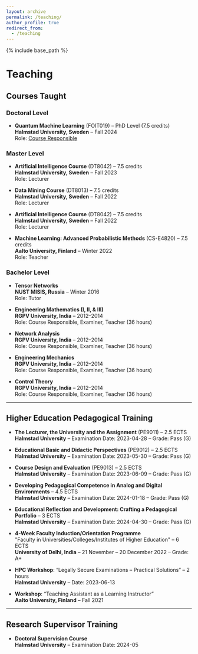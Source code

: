 ```yaml
---
layout: archive
permalink: /teaching/
author_profile: true
redirect_from:
  - /teaching
---
```


{% include base_path %}



# Teaching

## Courses Taught

### Doctoral Level
- **Quantum Machine Learning** (FOIT019) – PhD Level (7.5 credits)  
  **Halmstad University, Sweden** – Fall 2024  
  Role: [Course Responsible](https://www.hh.se/english/research/doctoral-courses/quantum-machine-learning.html)

### Master Level
- **Artificial Intelligence Course** (DT8042) – 7.5 credits  
  **Halmstad University, Sweden** – Fall 2023  
  Role: Lecturer

- **Data Mining Course** (DT8013) – 7.5 credits  
  **Halmstad University, Sweden** – Fall 2022  
  Role: Lecturer  

- **Artificial Intelligence Course** (DT8042) – 7.5 credits  
  **Halmstad University, Sweden** – Fall 2022  
  Role: Lecturer  

- **Machine Learning: Advanced Probabilistic Methods** (CS-E4820) – 7.5 credits  
  **Aalto University, Finland** – Winter 2022  
  Role: Teacher  

### Bachelor Level
- **Tensor Networks**  
  **NUST MISIS, Russia** – Winter 2016  
  Role: Tutor  

- **Engineering Mathematics (I, II, & III)**  
  **RGPV University, India** – 2012–2014  
  Role: Course Responsible, Examiner, Teacher (36 hours)  

- **Network Analysis**  
  **RGPV University, India** – 2012–2014  
  Role: Course Responsible, Examiner, Teacher (36 hours)  

- **Engineering Mechanics**  
  **RGPV University, India** – 2012–2014  
  Role: Course Responsible, Examiner, Teacher (36 hours)  

- **Control Theory**  
  **RGPV University, India** – 2012–2014  
  Role: Course Responsible, Examiner, Teacher (36 hours)  

---

## Higher Education Pedagogical Training

- **The Lecturer, the University and the Assignment** (PE9011) – 2.5 ECTS  
  **Halmstad University** – Examination Date: 2023-04-28 – Grade: Pass (G)

- **Educational Basic and Didactic Perspectives** (PE9012) – 2.5 ECTS  
  **Halmstad University** – Examination Date: 2023-05-30 – Grade: Pass (G)

- **Course Design and Evaluation** (PE9013) – 2.5 ECTS  
  **Halmstad University** – Examination Date: 2023-06-09 – Grade: Pass (G)

- **Developing Pedagogical Competence in Analog and Digital Environments** – 4.5 ECTS  
  **Halmstad University** – Examination Date: 2024-01-18 – Grade: Pass (G)

- **Educational Reflection and Development: Crafting a Pedagogical Portfolio** – 3 ECTS  
  **Halmstad University** – Examination Date: 2024-04-30 – Grade: Pass (G)

- **4-Week Faculty Induction/Orientation Programme**  
  "Faculty in Universities/Colleges/Institutes of Higher Education" – 6 ECTS  
  **University of Delhi, India** – 21 November – 20 December 2022 – Grade: A+

- **HPC Workshop**: “Legally Secure Examinations – Practical Solutions” – 2 hours  
  **Halmstad University** – Date: 2023-06-13

- **Workshop**: “Teaching Assistant as a Learning Instructor”  
  **Aalto University, Finland** – Fall 2021  

---

## Research Supervisor Training

- **Doctoral Supervision Course**  
  **Halmstad University** – Examination Date: 2024-05

